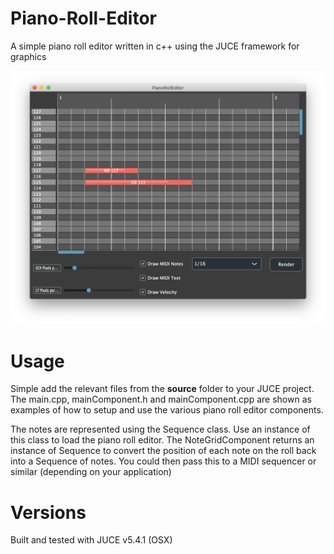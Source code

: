 # Piano-Roll-Editor
A simple piano roll editor written in c++ using the JUCE framework for graphics

![alt text](img.png "prreview")


# Usage

Simple add the relevant files from the **source** folder to your JUCE project. The main.cpp, mainComponent.h and mainComponent.cpp are shown as examples of how to setup and use the various piano roll editor components. 

The notes are represented using the Sequence class. Use an instance of this class to load the piano roll editor. The NoteGridComponent returns an instance of Sequence to convert the position of each note on the roll back into a Sequence of notes. You could then pass this to a MIDI sequencer or similar (depending on your application)

# Versions 

Built and tested with JUCE v5.4.1 (OSX)
